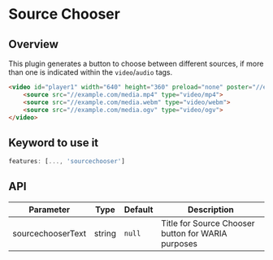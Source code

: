 # Source Chooser

## Overview

This plugin generates a button to choose between different sources, if more than one is indicated within the `video`/`audio` tags.

```html
<video id="player1" width="640" height="360" preload="none" poster="//example.com/poster.jpg">
    <source src="//example.com/media.mp4" type="video/mp4">
    <source src="//example.com/media.webm" type="video/webm">
    <source src="//example.com/media.ogv" type="video/ogv">
</video>
```

## Keyword to use it
```javascript
features: [..., 'sourcechooser']
```

## API

Parameter | Type | Default | Description
------ | --------- | ------- | --------
sourcechooserText | string | `null` | Title for Source Chooser button for WARIA purposes